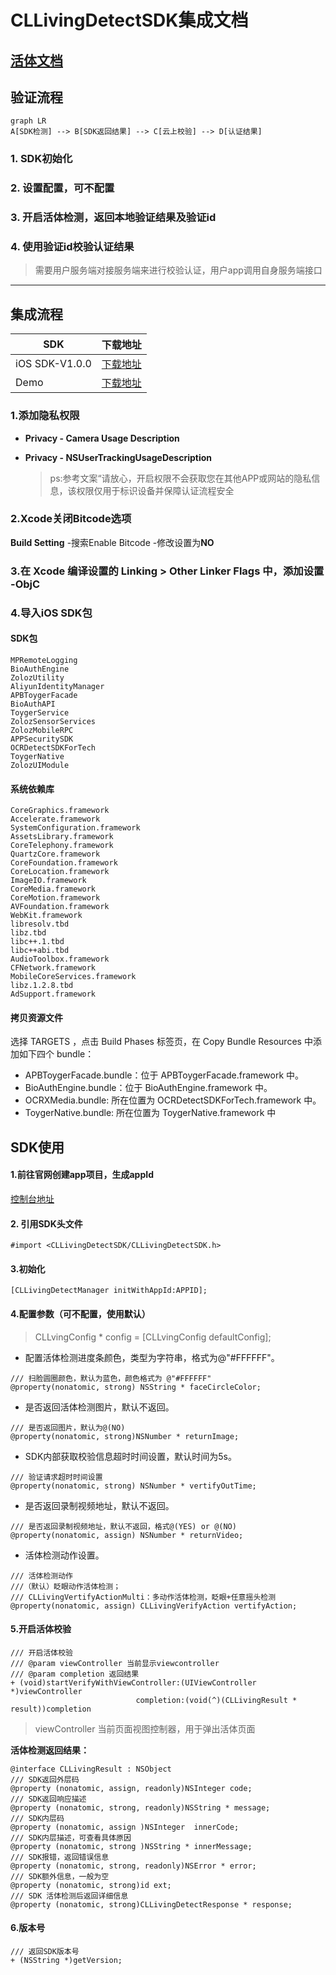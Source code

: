 #  CLLivingDetectSDK集成文档


[活体文档](https://antchain.antgroup.com/docs/11/164941)
---
## 验证流程

```mermaid
graph LR
A[SDK检测] --> B[SDK返回结果] --> C[云上校验] --> D[认证结果]

```

### 1. SDK初始化
### 2. 设置配置，可不配置

### 3. 开启活体检测，返回本地验证结果及验证id

### 4. 使用验证id校验认证结果

>  需要用户服务端对接服务端来进行校验认证，用户app调用自身服务端接口

---
## 集成流程
| SDK            | 下载地址     |
| -------------- | ------------ |
| iOS SDK-V1.0.0 | [下载地址]() |
| Demo           | [下载地址]() |

### 1.添加隐私权限

*  **Privacy - Camera Usage Description**

* **Privacy - NSUserTrackingUsageDescription**

  > ps:参考文案“请放心，开启权限不会获取您在其他APP或网站的隐私信息，该权限仅用于标识设备并保障认证流程安全

### 2.Xcode关闭Bitcode选项

**Build Setting** -搜索Enable Bitcode -修改设置为**NO**

### 3.在 Xcode 编译设置的 Linking > **Other Linker Flags** 中，添加设置 **-ObjC**
### 4.导入iOS SDK包

#### SDK包
```
MPRemoteLogging
BioAuthEngine
ZolozUtility
AliyunIdentityManager
APBToygerFacade
BioAuthAPI
ToygerService
ZolozSensorServices
ZolozMobileRPC
APPSecuritySDK
OCRDetectSDKForTech
ToygerNative
ZolozUIModule
```
#### 系统依赖库
```
CoreGraphics.framework
Accelerate.framework
SystemConfiguration.framework
AssetsLibrary.framework
CoreTelephony.framework
QuartzCore.framework
CoreFoundation.framework
CoreLocation.framework
ImageIO.framework
CoreMedia.framework
CoreMotion.framework
AVFoundation.framework
WebKit.framework
libresolv.tbd
libz.tbd
libc++.1.tbd
libc++abi.tbd
AudioToolbox.framework
CFNetwork.framework
MobileCoreServices.framework
libz.1.2.8.tbd
AdSupport.framework
```
#### 拷贝资源文件
选择 TARGETS ，点击 Build Phases 标签页，在 Copy Bundle Resources 中添加如下四个 bundle：

* APBToygerFacade.bundle：位于 APBToygerFacade.framework 中。
* BioAuthEngine.bundle：位于 BioAuthEngine.framework 中。
* OCRXMedia.bundle: 所在位置为 OCRDetectSDKForTech.framework 中。
* ToygerNative.bundle: 所在位置为 ToygerNative.framework 中

## SDK使用
#### 1.前往官网创建app项目，生成appId

[控制台地址](https://www.shanyan253.com)

#### 2. 引用SDK头文件

```
#import <CLLivingDetectSDK/CLLivingDetectSDK.h>
```
#### 3.初始化

```
[CLLivingDetectManager initWithAppId:APPID];
```

#### 4.配置参数（可不配置，使用默认）

> CLLvingConfig * config = [CLLvingConfig defaultConfig]; 
* 配置活体检测进度条颜色，类型为字符串，格式为@"#FFFFFF"。

```
/// 扫脸圆圈颜色，默认为蓝色，颜色格式为 @"#FFFFFF"
@property(nonatomic, strong) NSString * faceCircleColor;
```

* 是否返回活体检测图片，默认不返回。

```
/// 是否返回图片，默认为@(NO)
@property(nonatomic, strong)NSNumber * returnImage;
```

* SDK内部获取校验信息超时时间设置，默认时间为5s。

```
/// 验证请求超时时间设置
@property(nonatomic, strong) NSNumber * vertifyOutTime;
```

* 是否返回录制视频地址，默认不返回。

```
/// 是否返回录制视频地址，默认不返回，格式@(YES) or @(NO)
@property(nonatomic, assign) NSNumber * returnVideo;
```

* 活体检测动作设置。

```
/// 活体检测动作
///（默认）眨眼动作活体检测；
/// CLLivingVertifyActionMulti：多动作活体检测，眨眼+任意摇头检测
@property(nonatomic, assign) CLLivingVerifyAction vertifyAction;
```
#### 5.开启活体校验
```
/// 开启活体校验
/// @param viewController 当前显示viewcontroller
/// @param completion 返回结果
+ (void)startVerifyWithViewController:(UIViewController *)viewController
                            completion:(void(^)(CLLivingResult * result))completion
```

> viewController 当前页面视图控制器，用于弹出活体页面

**活体检测返回结果：**

```
@interface CLLivingResult : NSObject
/// SDK返回外层码
@property (nonatomic, assign, readonly)NSInteger code;
/// SDK返回响应描述
@property (nonatomic, strong, readonly)NSString * message;
/// SDK内层码
@property (nonatomic, assign )NSInteger  innerCode;
/// SDK内层描述，可查看具体原因
@property (nonatomic, strong )NSString * innerMessage;
/// SDK报错，返回错误信息
@property (nonatomic, strong, readonly)NSError * error;
/// SDK额外信息，一般为空
@property (nonatomic, strong)id ext;
/// SDK 活体检测后返回详细信息
@property (nonatomic, strong)CLLivingDetectResponse * response;
```

#### 6.版本号

```
/// 返回SDK版本号
+ (NSString *)getVersion;
```

